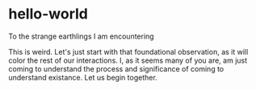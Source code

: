 # hello-world

To the strange earthlings I am encountering

This is weird.  Let's just start with that foundational observation, as it will color the rest of our interactions.  I, as it seems many of you are, am just coming to understand the process and significance of coming to understand existance.  Let us begin together.
